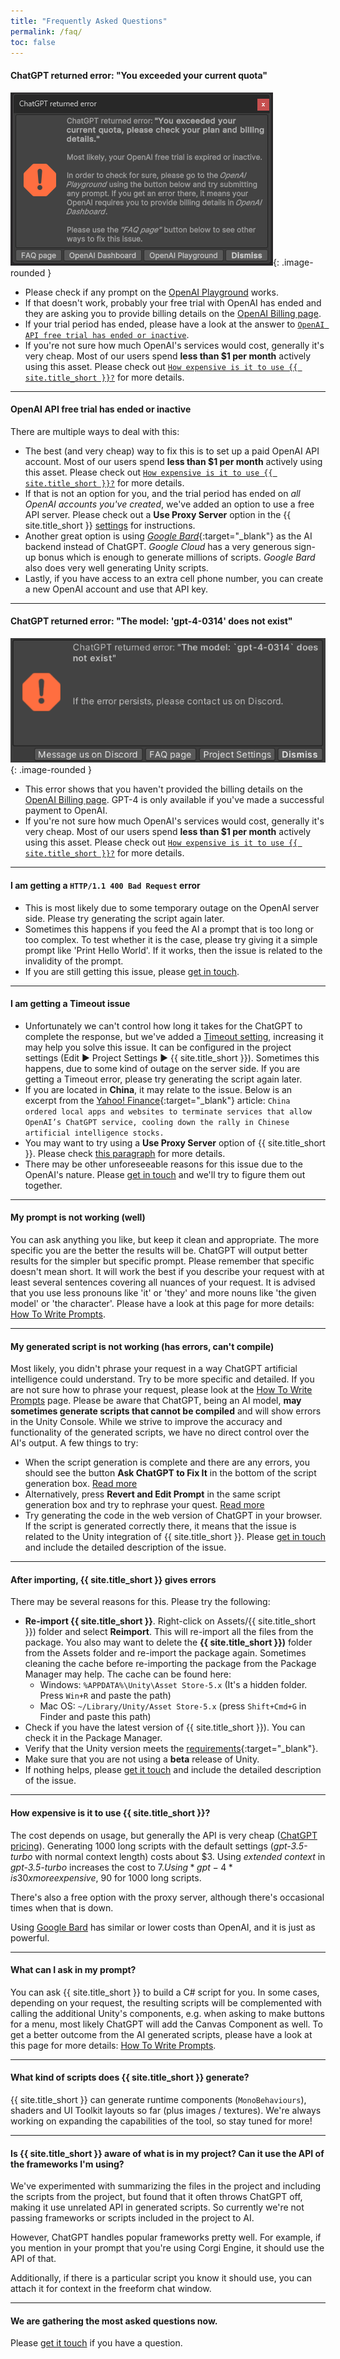 ```yaml
---
title: "Frequently Asked Questions"
permalink: /faq/
toc: false
---
```


#### ChatGPT returned error: "You exceeded your current quota"

![](../assets/images/manual_images/quota-exceeded-error-window.png){: .image-rounded }

- Please check if any prompt on the [OpenAI Playground](https://platform.openai.com/playground) works.
- If that doesn't work, probably your free trial with OpenAI has ended and they are asking you to provide billing details on the [OpenAI Billing page](https://platform.openai.com/account/billing/overview).
- If your trial period has ended, please have a look at the answer to [`OpenAI API free trial has ended or inactive`](#openai-api-free-trial-has-ended-or-inactive).
- If you're not sure how much OpenAI's services would cost, generally it's very cheap. Most of our users spend **less than $1 per month** actively using this asset. Please check out [`How expensive is it to use {{ site.title_short }}?`](#how-expensive-is-it-to-use-ai-toolbox) for more details.

---

#### OpenAI API free trial has ended or inactive
There are multiple ways to deal with this:
- The best (and very cheap) way to fix this is to set up a paid OpenAI API account. Most of our users spend **less than $1 per month** actively using this asset. Please check out [`How expensive is it to use {{ site.title_short }}?`](#how-expensive-is-it-to-use-ai-toolbox) for more details.
- If that is not an option for you, and the trial period has ended on *all OpenAI accounts you've created*, we've added an option to use a free API server. Please check out a **Use Proxy Server** option in the {{ site.title_short }} [settings](/getting-started/#openai-api-key) for instructions.
- Another great option is using [*Google Bard*](/bard-set-up/){:target="_blank"} as the AI backend instead of ChatGPT. *Google Cloud* has a very generous sign-up bonus which is enough to generate millions of scripts. *Google Bard* also does very well generating Unity scripts.
- Lastly, if you have access to an extra cell phone number, you can create a new OpenAI account and use that API key.

---

#### ChatGPT returned error: "The model: 'gpt-4-0314' does not exist"

![](../assets/images/manual_images/gpt4-error-window-1.png){: .image-rounded }

- This error shows that you haven't provided the billing details on the [OpenAI Billing page](https://platform.openai.com/account/billing/overview). GPT-4 is only available if you've made a successful payment to OpenAI.
- If you're not sure how much OpenAI's services would cost, generally it's very cheap. Most of our users spend **less than $1 per month** actively using this asset. Please check out [`How expensive is it to use {{ site.title_short }}?`](#how-expensive-is-it-to-use-ai-toolbox) for more details.

---

#### I am getting a `HTTP/1.1 400 Bad Request` error
- This is most likely due to some temporary outage on the OpenAI server side. Please try generating the script again later.
- Sometimes this happens if you feed the AI a prompt that is too long or too complex. To test whether it is the case, please try giving it a simple prompt like 'Print Hello World'. If it works, then the issue is related to the invalidity of the prompt.
- If you are still getting this issue, please [get in touch](/contact-details/).

---

#### I am getting a **Timeout** issue
- Unfortunately we can't control how long it takes for the ChatGPT to complete the response, but we've added a [Timeout setting](/getting-started/#general-settings), increasing it may help you solve this issue. It can be configured in the project settings (Edit ▶︎ Project Settings ▶︎ {{ site.title_short }}). Sometimes this happens, due to some kind of outage on the server side. If you are getting a Timeout error, please try generating the script again later.
- If you are located in **China**, it may relate to the issue. Below is an excerpt from the [Yahoo! Finance](https://finance.yahoo.com/news/chinas-ban-openais-chatgpt-likely-135040587.html){:target="_blank"} article:
`China ordered local apps and websites to terminate services that allow OpenAI’s ChatGPT service, cooling down the rally in Chinese artificial intelligence stocks.`
- You may want to try using a **Use Proxy Server** option of {{ site.title_short }}. Please check [this paragraph](/getting-started/#openai-api-key) for more details.
- There may be other unforeseeable reasons for this issue due to the OpenAI's nature. Please [get in touch](/contact-details/) and we'll try to figure them out together.

---

#### My prompt is not working (well)
You can ask anything you like, but keep it clean and appropriate. The more specific you are the better the results will be. ChatGPT will output better results for the simpler but specific prompt. Please remember that specific doesn't mean short. It will work the best if you describe your request with at least several sentences covering all nuances of your request. It is advised that you use less pronouns like 'it' or 'they' and more nouns like 'the given model' or 'the character'. Please have a look at this page for more details: [How To Write Prompts](/how-to-write-prompts).

---

#### My generated script is not working (has errors, can't compile)
Most likely, you didn't phrase your request in a way ChatGPT artificial intelligence could understand. Try to be more specific and detailed. If you are not sure how to phrase your request, please look at the [How To Write Prompts](/how-to-write-prompts) page. Please be aware that ChatGPT, being an AI model, **may sometimes generate scripts that cannot be compiled** and will show errors in the Unity Console. While we strive to improve the accuracy and functionality of the generated scripts, we have no direct control over the AI's output. A few things to try:
- When the script generation is complete and there are any errors, you should see the button **Ask ChatGPT to Fix It** in the bottom of the script generation box. [Read more](/getting-started/#editing-the-script-th-chatgpt-prompt-window)
- Alternatively, press **Revert and Edit Prompt** in the same script generation box and try to rephrase your quest. [Read more](/getting-started/#editing-the-script-with-chatgpt-prompt-window)
- Try generating the code in the web version of ChatGPT in your browser. If the script is generated correctly there, it means that the issue is related to the Unity integration of {{ site.title_short }}. Please [get in touch](/contact-details/) and include the detailed description of the issue.

---

#### After importing, {{ site.title_short }} gives errors
There may be several reasons for this. Please try the following:
- **Re-import {{ site.title_short }}**. Right-click on Assets/{{ site.title_short }}) folder and select **Reimport**. This will re-import all the files from the package. You also may want to delete the **{{ site.title_short }})** folder from the Assets folder and re-import the package again. Sometimes cleaning the cache before re-importing the package from the Package Manager may help. The cache can be found here:
  - Windows: `%APPDATA%\Unity\Asset Store-5.x` (It's a hidden folder. Press `Win+R` and paste the path)
  - Mac OS: `~/Library/Unity/Asset Store-5.x` (press `Shift+Cmd+G` in Finder and paste this path)
- Check if you have the latest version of {{ site.title_short }}). You can check it in the Package Manager.
- Verify that the Unity version meets the [requirements](https://u3d.as/334o?aid=1101lHzQ){:target="_blank"}.
- Make sure that you are not using a **beta** release of Unity.
- If nothing helps, please [get it touch](/contact-details/) and include the detailed description of the issue.


---

#### How expensive is it to use {{ site.title_short }}?
The cost depends on usage, but generally the API is very cheap ([ChatGPT pricing](https://openai.com/pricing)).
Generating 1000 long scripts with the default settings (*gpt-3.5-turbo* with normal context length) costs about $3. Using *extended context* in *gpt-3.5-turbo* increases the cost to $7. Using *gpt-4* is 30x more expensive, ~$90 for 1000 long scripts.

There's also a free option with the proxy server, although there's occasional times when that is down.

Using [Google Bard](/bard-set-up/) has similar or lower costs than OpenAI, and it is just as powerful.

---

#### What can I ask in my prompt?
You can ask {{ site.title_short }} to build a C# script for you. In some cases, depending on your request, the resulting scripts will be complemented with calling the additional Unity's components, e.g. when asking to make buttons for a menu, most likely ChatGPT will add the Canvas Component as well. To get a better outcome from the AI generated scripts, please have a look at this page for more details: [How To Write Prompts](/how-to-write-prompts/).

---

#### What kind of scripts does {{ site.title_short }} generate?
{{ site.title_short }} can generate runtime components (`MonoBehaviours`), shaders and UI Toolkit layouts so far (plus images / textures). We're always working on expanding the capabilities of the tool, so stay tuned for more!

---

#### Is {{ site.title_short }} aware of what is in my project? Can it use the API of the frameworks I'm using?
We've experimented with summarizing the files in the project and including the scripts from the project, but found that it often throws ChatGPT off, making it use unrelated API in generated scripts. So currently we're not passing frameworks or scripts included in the project to AI.

However, ChatGPT handles popular frameworks pretty well. For example, if you mention in your prompt that you're using Corgi Engine, it should use the API of that.

Additionally, if there is a particular script you know it should use, you can attach it for context in the freeform chat window.

---

#### We are gathering the most asked questions now.
Please [get it touch](/contact-details/) if you have a question.
